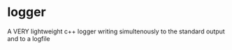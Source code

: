 # logger
A VERY lightweight c++ logger writing simultenously to the standard output and to a logfile

